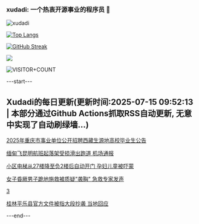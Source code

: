 ### xudadi: 一个热衷开源事业的程序员 👋

![xudadi](https://github-readme-stats-git-masterorgs-github-readme-stats-team.vercel.app/api?username=xudadi)

[![Top Langs](https://github-readme-stats.vercel.app/api/top-langs/?username=xudadi)](https://github.com/anuraghazra/github-readme-stats)

[![GitHub Streak](https://streak-stats.demolab.com?user=xudadi&locale=zh_Hans)](https://git.io/streak-stats)

![](https://raw.githubusercontent.com/xudadi/xudadi/main/assets/github-contribution-grid-snake.svg)

![VISITOR+COUNT](https://komarev.com/ghpvc/?username=xudadi&label=VISITOR+COUNT)


---start---

## Xudadi的每日更新(更新时间:2025-07-15 09:52:13 | 本部分通过Github Actions抓取RSS自动更新, 无意中实现了自动刷绿墙...)

[2025年重庆市事业单位公开招聘西藏生源地高校毕业生公告](https://www.gongkaoleida.com/article/2509611)

[缅甸飞昆明航班起落架受损滑出跑道 机场通报](https://m.163.com/news/article/K4GCT0120534A4SC.html)

[小区电梯从27楼降至负2楼后自动开门 孕妇儿童被吓蒙](https://m.163.com/news/article/K4FE2BVC051492T3.html)

[女子昏厥男子跪地施救被质疑"袭胸" 急救专家发声](https://m.163.com/news/article/K4FDMMTJ053469LG.html)

[3](https://m.163.com/touch/news/sub/domestic)

[桂林平乐县官方文件被指大段抄袭 当地回应](https://m.163.com/news/article/K4F5QGG8053469LG.html)

---end---
